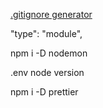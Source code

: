 [.gitignore generator](https://mrkandreev.name/snippets/gitignore-generator/)

"type": "module",

npm i -D nodemon

.env node version

npm i -D prettier